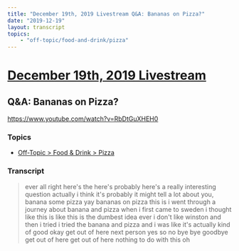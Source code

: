 ```yaml
---
title: "December 19th, 2019 Livestream Q&A: Bananas on Pizza?"
date: "2019-12-19"
layout: transcript
topics:
    - "off-topic/food-and-drink/pizza"
---
```

# [December 19th, 2019 Livestream](../2019-12-19.md)
## Q&A: Bananas on Pizza?
https://www.youtube.com/watch?v=RbDtGuXHEH0

### Topics
* [Off-Topic > Food & Drink > Pizza](../topics/off-topic/food-and-drink/pizza.md)

### Transcript

> ever all right here's the here's probably here's a really interesting question actually i think it's probably it might tell a lot about you, banana some pizza yay bananas on pizza this is i went through a journey about banana and pizza when i first came to sweden i thought like this is like this is the dumbest idea ever i don't like winston and then i tried i tried the banana and pizza and i was like it's actually kind of good okay get out of here next person yes so no bye bye goodbye get out of here get out of here nothing to do with this oh
